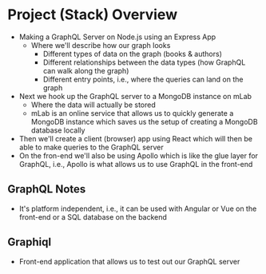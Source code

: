 # Project (Stack) Overview
* Making a GraphQL Server on Node.js using an Express App
  * Where we'll describe how our graph looks
    * Different types of data on the graph (books & authors)
    * Different relationships between the data types (how GraphQL can walk along the graph)
    * Different entry points, i.e., where the queries can land on the graph
* Next we hook up the GraphQL server to a MongoDB instance on mLab
  * Where the data will actually be stored
  * mLab is an online service that allows us to quickly generate a MongoDB instance which saves us the setup of creating a MongoDB database locally
* Then we'll create a client (browser) app using React which will then be able to make queries to the GraphQL server
* On the fron-end we'll also be using Apollo which is like the glue layer for GraphQL, i.e., Apollo is what allows us to use GraphQL in the front-end

## GraphQL Notes
* It's platform independent, i.e., it can be used with Angular or Vue on the front-end or a SQL database on the backend

## Graphiql
* Front-end application that allows us to test out our GraphQL server